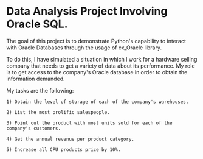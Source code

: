 # Data Analysis Project Involving Oracle SQL.

The goal of this project is to demonstrate Python's capability to interact with Oracle Databases through the usage of cx_Oracle library.

To do this, I have simulated a situation in which I work for a hardware selling company that needs to get a variety of data about its performance. My role is to get access to the company's Oracle database in order to obtain the information demanded.

My tasks are the following:
    
    1) Obtain the level of storage of each of the company's warehouses.

    2) List the most prolific salespeople.

    3) Point out the product with most units sold for each of the company's customers.

    4) Get the annual revenue per product category.

    5) Increase all CPU products price by 10%.
